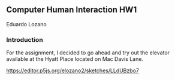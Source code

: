 ## Computer Human Interaction HW1  
Eduardo Lozano

### Introduction
For the assignment, I decided to go ahead and try out the elevator  
available at the Hyatt Place located on Mac Davis Lane.

















https://editor.p5js.org/elozano2/sketches/LLdUBzbo7
